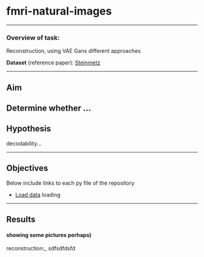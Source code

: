 # fmri-natural-images


---
### Overview of task:
Reconstruction, using VAE Gans different approaches

**Dataset** (reference paper): [Steinmetz](https://www.ncbi.nlm.nih.gov/pmc/articles/PMC6913580/) 

---
## Aim 
Determine whether ...
----
## Hypothesis
decodability...

---
## Objectives
Below include links to each py file of the repository
- [Load data](https://github.com/hWils/fmri-natural-images/blob/master/load_data.py) loading


---
## Results
#### showing some pictures perhaps)
reconstruction:_ sdfsdfdsfd


